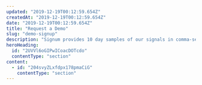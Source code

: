 ```yaml
---
updated: "2019-12-19T00:12:59.654Z"
createdAt: "2019-12-19T00:12:59.654Z"
date: "2019-12-19T00:12:59.654Z"
title: "Request a Demo"
slug: "demo-signup"
description: "Signum provides 10 day samples of our signals in comma-separated values (CSV) format for easy evaluation."
heroHeading:
  id: "2UVVl6oGIPwICoacDOTcdo"
  contentType: "section"
content:
  - id: "204svyZLxfdpx178pmaCiG"
    contentType: "section"
---
```

